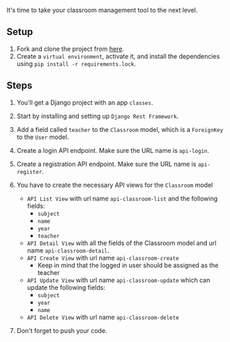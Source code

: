It's time to take your classroom management tool to the next level.

## Setup

1. Fork and clone the project from [here](https://github.com/JoinCODED/ClassroomsAPI/).
2. Create a `virtual environment`, activate it, and install the dependencies using `pip install -r requirements.lock`.

## Steps

1. You’ll get a Django project with an app `classes`.
2. Start by installing and setting up `Django Rest Framework`.
3. Add a field called `teacher` to the `Classroom` model, which is a `ForeignKey` to the `User` model.
4. Create a login API endpoint. Make sure the URL name is `api-login`.
5. Create a registration API endpoint. Make sure the URL name is `api-register`.
6. You have to create the necessary API views for the `Classroom` model

   - `API List View` with url name `api-classroom-list` and the following fields:
     - `subject`
     - `name`
     - `year`
     - `teacher`
   - `API Detail View` with all the fields of the Classroom model and url name `api-classroom-detail`.
   - `API Create View` with url name `api-classroom-create`
     - Keep in mind that the logged in user should be assigned as the teacher
   - `API Update View` with url name `api-classroom-update` which can update the following fields:
     - `subject`
     - `year`
     - `name`
   - `API Delete View` with url name `api-classroom-delete`

7. Don't forget to push your code.
